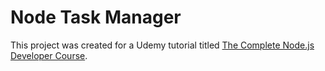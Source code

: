 # Node Task Manager

This project was created for a Udemy tutorial titled [The Complete Node.js Developer Course](https://www.udemy.com/the-complete-nodejs-developer-course-2/).

